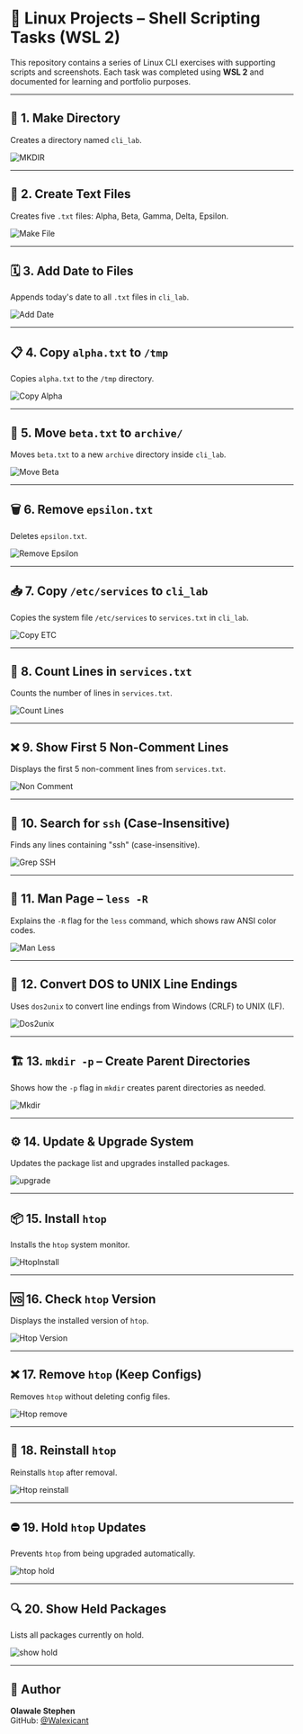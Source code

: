
# 🐧 Linux Projects – Shell Scripting Tasks (WSL 2)

This repository contains a series of Linux CLI exercises with supporting scripts and screenshots. Each task was completed using **WSL 2** and documented for learning and portfolio purposes.

---

## 📁 1. Make Directory

Creates a directory named `cli_lab`.

![MKDIR](./Screenshots/MKDIR.jpg)

---

## 📄 2. Create Text Files

Creates five `.txt` files: Alpha, Beta, Gamma, Delta, Epsilon.

![Make File](./Screenshots/Make%20File.jpg)

---

## 🗓️ 3. Add Date to Files

Appends today's date to all `.txt` files in `cli_lab`.

![Add Date](./Screenshots/Add%20Date.jpg)

---

## 📋 4. Copy `alpha.txt` to `/tmp`

Copies `alpha.txt` to the `/tmp` directory.

![Copy Alpha](./Screenshots/Copy%20Alpha.jpg)

---

## 📁 5. Move `beta.txt` to `archive/`

Moves `beta.txt` to a new `archive` directory inside `cli_lab`.

![Move Beta](./Screenshots/Move%20Beta.jpg)

---

## 🗑️ 6. Remove `epsilon.txt`

Deletes `epsilon.txt`.

![Remove Epsilon](./Screenshots/Remove%20Epsilon.jpg)

---

## 📥 7. Copy `/etc/services` to `cli_lab`

Copies the system file `/etc/services` to `services.txt` in `cli_lab`.

![Copy ETC](./Screenshots/Copy%20ETC.jpg)

---

## 🔢 8. Count Lines in `services.txt`

Counts the number of lines in `services.txt`.

![Count Lines](./Screenshots/Count%20Lines.jpg)

---

## ❌ 9. Show First 5 Non-Comment Lines

Displays the first 5 non-comment lines from `services.txt`.

![Non Comment](./Screenshots/Non%20Comment%20Lines.jpg)

---

## 🔎 10. Search for `ssh` (Case-Insensitive)

Finds any lines containing "ssh" (case-insensitive).

![Grep SSH](./Screenshots/Grep%20SSH.jpg)

---

## 📖 11. Man Page – `less -R`

Explains the `-R` flag for the `less` command, which shows raw ANSI color codes.

![Man Less](./Screenshots/MAN%20Less.jpg)

---

## 🔄 12. Convert DOS to UNIX Line Endings

Uses `dos2unix` to convert line endings from Windows (CRLF) to UNIX (LF).

![Dos2unix](./Screenshots/Dos%20to%20unix.jpg)

---

## 🏗️ 13. `mkdir -p` – Create Parent Directories

Shows how the `-p` flag in `mkdir` creates parent directories as needed.

![Mkdir](./Screenshots/MKDIR%20-P.jpg)

---

## ⚙️ 14. Update & Upgrade System

Updates the package list and upgrades installed packages.

![upgrade](./Screenshots/Upgrade.jpg)

---

## 📦 15. Install `htop`

Installs the `htop` system monitor.

![HtopInstall](./Screenshots/HTOP%20install.jpg)

---

## 🆚 16. Check `htop` Version

Displays the installed version of `htop`.

![Htop Version](./Screenshots/HTOP%20version.jpg)

---

## ❌ 17. Remove `htop` (Keep Configs)

Removes `htop` without deleting config files.

![Htop remove](./Screenshots/Remove%20htop.jpg)

---

## 🔁 18. Reinstall `htop`

Reinstalls `htop` after removal.

![Htop reinstall](./Screenshots/Reinstall%20htop.jpg)

---

## ⛔ 19. Hold `htop` Updates

Prevents `htop` from being upgraded automatically.

![htop hold](./Screenshots/Htop%20hold.jpg)

---

## 🔍 20. Show Held Packages

Lists all packages currently on hold.

![show hold](./Screenshots/Show%20hold.jpg)

---



## 👤 Author

**Olawale Stephen**  
GitHub: [@Walexicant](https://github.com/Walexicant)
